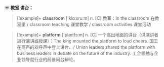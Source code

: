 ☀ <span class="category">**教室 讲台：**</span>
>[!example]+ <span class="vocabulary">**classroom**</span> ['klɑːsru:m] 
> <span class="definition">n. [C] 教室：</span>in the classroom 在教室里 / classroom teaching 课堂教学 / classroom activities 课堂活动

>[!example]+ <span class="vocabulary">**platform**</span> ['plætfɔ:m] 
> <span class="definition">n. [C] 一个高出地面的讲台（供演讲者进行演讲或授课）：</span>The king mounted the platform to loud cheers. 国王在高声的欢呼声中登上讲台。/ Union leaders shared the platform with business leaders in debate on the future of the industry. 工会领袖与企业领导就行业的前景同台辩论。
